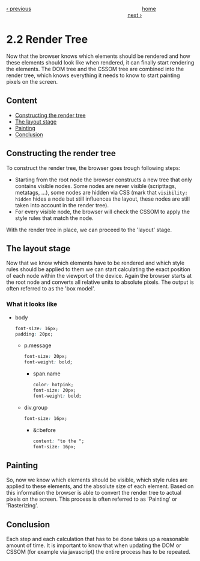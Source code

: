 [‹ previous](./2.1-DOM-and-CSSOM.md)
&nbsp;&nbsp;&nbsp;&nbsp;&nbsp;&nbsp;&nbsp;&nbsp;&nbsp;&nbsp;&nbsp;&nbsp;&nbsp;&nbsp;&nbsp;&nbsp;&nbsp;&nbsp;&nbsp;&nbsp;&nbsp;&nbsp;&nbsp;&nbsp;&nbsp;&nbsp;&nbsp;&nbsp;&nbsp;&nbsp;&nbsp;&nbsp;&nbsp;&nbsp;&nbsp;&nbsp;&nbsp;&nbsp;&nbsp;&nbsp;&nbsp;&nbsp;&nbsp;&nbsp;&nbsp;&nbsp;&nbsp;&nbsp;&nbsp;&nbsp;&nbsp;&nbsp;&nbsp;&nbsp;&nbsp;&nbsp;&nbsp;&nbsp;&nbsp;&nbsp;&nbsp;&nbsp;&nbsp;&nbsp;&nbsp;&nbsp;&nbsp;&nbsp;&nbsp;&nbsp;&nbsp;&nbsp;&nbsp;
[home](../../README.md)
&nbsp;&nbsp;&nbsp;&nbsp;&nbsp;&nbsp;&nbsp;&nbsp;&nbsp;&nbsp;&nbsp;&nbsp;&nbsp;&nbsp;&nbsp;&nbsp;&nbsp;&nbsp;&nbsp;&nbsp;&nbsp;&nbsp;&nbsp;&nbsp;&nbsp;&nbsp;&nbsp;&nbsp;&nbsp;&nbsp;&nbsp;&nbsp;&nbsp;&nbsp;&nbsp;&nbsp;&nbsp;&nbsp;&nbsp;&nbsp;&nbsp;&nbsp;&nbsp;&nbsp;&nbsp;&nbsp;&nbsp;&nbsp;&nbsp;&nbsp;&nbsp;&nbsp;&nbsp;&nbsp;&nbsp;&nbsp;&nbsp;&nbsp;&nbsp;&nbsp;&nbsp;&nbsp;&nbsp;&nbsp;&nbsp;&nbsp;&nbsp;&nbsp;&nbsp;&nbsp;&nbsp;&nbsp;&nbsp;&nbsp;&nbsp;&nbsp;&nbsp;&nbsp;&nbsp;&nbsp;&nbsp;
[next ›](./2.3-Render-Blocking-CSS.md)

# 2.2 Render Tree

Now that the browser knows which elements should be rendered and how these elements should look like when rendered, it can finally start rendering the elements. The DOM tree and the CSSOM tree are combined into the render tree, which knows everything it needs to know to start painting pixels on the screen.

## Content

- [Constructing the render tree](#constructing-the-render-tree)
- [The layout stage](#the-layout-stage)
- [Painting](#painting)
- [Conclusion](#conclusion)

## Constructing the render tree

To construct the render tree, the browser goes trough following steps:

- Starting from the root node the browser constructs a new tree that only contains visible nodes. Some nodes are never visible (scripttags, metatags, ...), some nodes are hidden via CSS (mark that `visibility: hidden` hides a node but still influences the layout, these nodes are still taken into account in the render tree).
- For every visible node, the browser will check the CSSOM to apply the style rules that match the node.

With the render tree in place, we can proceed to the 'layout' stage.

## The layout stage

Now that we know which elements have to be rendered and which style rules should be applied to them we can start calculating the exact position of each node within the viewport of the device. Again the browser starts at the root node and converts all relative units to absolute pixels. The output is often referred to as the 'box model'.

### What it looks like

- body

  ```css
  font-size: 16px;
  padding: 20px;
  ```

  - p.message

    ```css
    font-size: 20px;
    font-weight: bold;
    ```

    - span.name

      ```css
      color: hotpink;
      font-size: 20px;
      font-weight: bold;
      ```

  - div.group

    ```css
    font-size: 16px;
    ```

    - &::before

      ```css
      content: "to the ";
      font-size: 16px;
      ```

## Painting

So, now we know which elements should be visible, which style rules are applied to these elements, and the absolute size of each element. Based on this information the browser is able to convert the render tree to actual pixels on the screen. This process is often referred to as 'Painting' or 'Rasterizing'.

## Conclusion

Each step and each calculation that has to be done takes up a reasonable amount of time. It is important to know that when updating the DOM or CSSOM (for example via javascript) the entire process has to be repeated.
